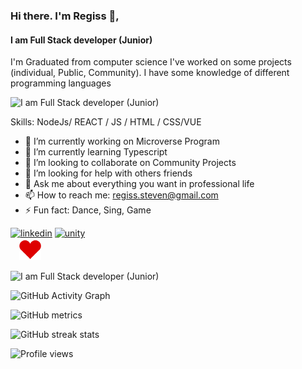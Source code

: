 ### Hi there. I'm Regiss 👋,
#### I am Full Stack developer (Junior)
I'm Graduated from computer science I've worked on some projects (individual, Public, Community). I have some knowledge of different programming languages 

![I am Full Stack developer (Junior)](https://i.pinimg.com/originals/3e/9d/52/3e9d52bc38fa287a4cf10dcf8139076d.gif)



Skills: NodeJs/ REACT / JS / HTML / CSS/VUE

- 🔭 I’m currently working on Microverse Program 
- 🌱 I’m currently learning Typescript 
- 👯 I’m looking to collaborate on Community Projects 
- 🤔 I’m looking for help with others friends 
- 💬 Ask me about everything you want in professional life 
- 📫 How to reach me: regiss.steven@gmail.com 
- ⚡ Fun fact: Dance, Sing, Game 

[<img src='https://www.logo.wine/a/logo/LinkedIn/LinkedIn-Logo.wine.svg' alt='linkedin' height='120'>](https://www.linkedin.com/in/regiss05/) [<img src='https://upload.wikimedia.org/wikipedia/commons/thumb/1/19/Unity_Technologies_logo.svg/2560px-Unity_Technologies_logo.svg.png' alt='unity' height='40'>](regiss05)  
 <a href='https://docs.github.com/en/github/supporting-the-open-source-community-with-github-sponsors'><img src='https://raw.githubusercontent.com/acervenky/animated-github-badges/master/assets/sponsorbadge.gif' width='35' height='35'></a> 

![I am Full Stack developer (Junior)](https://scontent.fgom1-1.fna.fbcdn.net/v/t39.30808-6/272022158_3094178527508659_3106514453375513739_n.png?_nc_cat=111&ccb=1-5&_nc_sid=e3f864&_nc_eui2=AeFd6ycS5B12AeHIhWHwrdiRmkwV80ohuiGaTBXzSiG6IQ9tU6oEeQlf_d4KIdLGaeChVSwa5fpqtjRVI_yZe19e&_nc_ohc=1DLWTh0sw2cAX_Vazo9&_nc_zt=23&_nc_ht=scontent.fgom1-1.fna&oh=00_AT-gOVexuSTJll_r8nRdvE6jiDoLSyloLeD5cHbysCnhxw&oe=61EE7003)

![GitHub Activity Graph](https://activity-graph.herokuapp.com/graph?username=regiss05)  

![GitHub metrics](https://metrics.lecoq.io/regiss05)  

![GitHub streak stats](https://github-readme-streak-stats.herokuapp.com/?user=regiss05)  

![Profile views](https://gpvc.arturio.dev/regiss05)  
